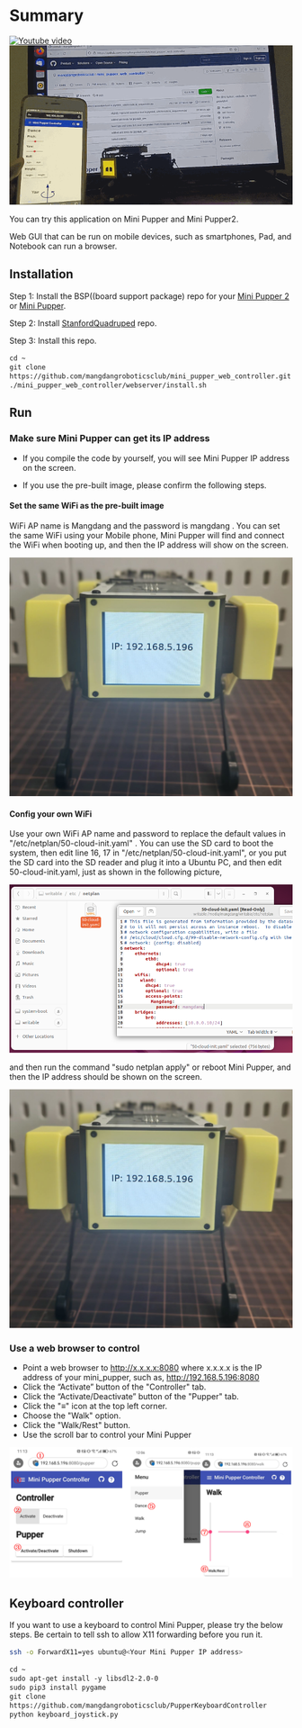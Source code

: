 # Summary

[![Youtube video](https://img.youtube.com/vi/ubgNV3DJ6JE/0.jpg)](https://youtu.be/ubgNV3DJ6JE)   ![smartphone](imgs/webController.gif)

You can try this application on Mini Pupper and Mini Pupper2. 

Web GUI that can be run on mobile devices, such as smartphones, Pad, and Notebook can run a browser.


## Installation

Step 1: Install the BSP((board support package) repo for your [Mini Pupper 2](https://github.com/mangdangroboticsclub/mini_pupper_2_bsp) or [Mini Pupper](https://github.com/mangdangroboticsclub/mini_pupper_bsp.git).

Step 2: Install [StanfordQuadruped](https://github.com/mangdangroboticsclub/StanfordQuadruped)  repo.

Step 3: Install this repo.

```
cd ~
git clone https://github.com/mangdangroboticsclub/mini_pupper_web_controller.git
./mini_pupper_web_controller/webserver/install.sh
```

## Run

### Make sure Mini Pupper can get its IP address

- If you compile the code by yourself, you will see Mini Pupper IP address on the screen.
  
- If you use the pre-built image, please confirm the following steps.

#### Set the same WiFi as the pre-built image
WiFi AP name is Mangdang and the password is mangdang . You can set the same WiFi using your Mobile phone, Mini Pupper will find and connect the WiFi when booting up, and then the IP address will show on the screen.
  
  ![IPaddress](imgs/IPaddress.jpg)
  
#### Config your own WiFi
Use your own WiFi AP name and password to replace the default values in "/etc/netplan/50-cloud-init.yaml" . You can use the SD card to boot the system, then edit line 16, 17 in "/etc/netplan/50-cloud-init.yaml", or you put the SD card into the SD reader and plug it into a Ubuntu PC, and then edit 50-cloud-init.yaml, just as shown in the following picture, 

![setIPaddress](imgs/changeWiFi.png)

and then run the command "sudo netplan apply" or reboot Mini Pupper, and then the IP address should be shown on the screen.

![IPaddress](imgs/IPaddress.jpg)


### Use a web browser to control 

- Point a web browser to http://x.x.x.x:8080 where x.x.x.x is the IP address of your mini_pupper, such as, http://192.168.5.196:8080
- Click the “Activate” button of the "Controller" tab. 
- Click the “Activate/Deactivate” button of the "Pupper" tab.
- Click the "≡" icon at the top left corner.
- Choose the "Walk" option.
- Click the "Walk/Rest" button.
- Use the scroll bar to control your Mini Pupper

![useGuide](imgs/webGuide.png)

## Keyboard controller
If you want to use a keyboard to control Mini Pupper, please try the below steps. Be certain to tell ssh to allow X11 forwarding before you run it.

```bash
ssh -o ForwardX11=yes ubuntu@<Your Mini Pupper IP address>
```

```
cd ~
sudo apt-get install -y libsdl2-2.0-0
sudo pip3 install pygame
git clone https://github.com/mangdangroboticsclub/PupperKeyboardController
python keyboard_joystick.py
```

